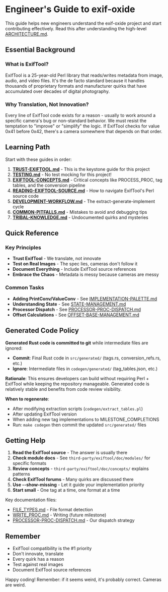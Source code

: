 # Engineer's Guide to exif-oxide

This guide helps new engineers understand the exif-oxide project and start contributing effectively. Read this after understanding the high-level [ARCHITECTURE.md](ARCHITECTURE.md).

## Essential Background

### What is ExifTool?

ExifTool is a 25-year-old Perl library that reads/writes metadata from image, audio, and video files. It's the de facto standard because it handles thousands of proprietary formats and manufacturer quirks that have accumulated over decades of digital photography.

### Why Translation, Not Innovation?

Every line of ExifTool code exists for a reason - usually to work around a specific camera's bug or non-standard behavior. We must resist the temptation to "improve" or "simplify" the logic. If ExifTool checks for value 0x41 before 0x42, there's a camera somewhere that depends on that order.

## Learning Path

Start with these guides in order:

1. **[TRUST-EXIFTOOL.md](TRUST-EXIFTOOL.md)** - This is the keystone guide for this project
1. **[TESTING.md](guides/TESTING.md)** - No test mocking for this project!
1. **[EXIFTOOL-CONCEPTS.md](guides/EXIFTOOL-CONCEPTS.md)** - Critical concepts like PROCESS_PROC, tag tables, and the conversion pipeline
1. **[READING-EXIFTOOL-SOURCE.md](guides/READING-EXIFTOOL-SOURCE.md)** - How to navigate ExifTool's Perl source code
1. **[DEVELOPMENT-WORKFLOW.md](guides/DEVELOPMENT-WORKFLOW.md)** - The extract-generate-implement cycle
1. **[COMMON-PITFALLS.md](guides/COMMON-PITFALLS.md)** - Mistakes to avoid and debugging tips
1. **[TRIBAL-KNOWLEDGE.md](guides/TRIBAL-KNOWLEDGE.md)** - Undocumented quirks and mysteries

## Quick Reference

### Key Principles

- **Trust ExifTool** - We translate, not innovate
- **Test on Real Images** - The spec lies, cameras don't follow it
- **Document Everything** - Include ExifTool source references
- **Embrace the Chaos** - Metadata is messy because cameras are messy

### Common Tasks

- **Adding PrintConv/ValueConv** - See [IMPLEMENTATION-PALETTE.md](design/IMPLEMENTATION-PALETTE.md)
- **Understanding State** - See [STATE-MANAGEMENT.md](STATE-MANAGEMENT.md)
- **Processor Dispatch** - See [PROCESSOR-PROC-DISPATCH.md](PROCESSOR-PROC-DISPATCH.md)
- **Offset Calculations** - See [OFFSET-BASE-MANAGEMENT.md](OFFSET-BASE-MANAGEMENT.md)

## Generated Code Policy

**Generated Rust code is committed to git** while intermediate files are ignored:

- **Commit**: Final Rust code in `src/generated/` (tags.rs, conversion_refs.rs, etc.)
- **Ignore**: Intermediate files in `codegen/generated/` (tag_tables.json, etc.)

**Rationale**: This ensures developers can build without requiring Perl + ExifTool while keeping the repository manageable. Generated code is relatively stable and benefits from code review visibility.

**When to regenerate**:

- After modifying extraction scripts (`codegen/extract_tables.pl`)
- After updating ExifTool version
- When adding new tag implementations to MILESTONE_COMPLETIONS
- Run: `make codegen` then commit the updated `src/generated/` files

## Getting Help

1. **Read the ExifTool source** - The answer is usually there
2. **Check module docs** - See `third-party/exiftool/doc/modules/` for specific formats
3. **Review concepts** - `third-party/exiftool/doc/concepts/` explains patterns
4. **Check ExifTool forums** - Many quirks are discussed there
5. **Use --show-missing** - Let it guide your implementation priority
6. **Start small** - One tag at a time, one format at a time

Key documentation files:

- [FILE_TYPES.md](../third-party/exiftool/doc/concepts/FILE_TYPES.md) - File format detection
- [WRITE_PROC.md](../third-party/exiftool/doc/concepts/WRITE_PROC.md) - Writing (future milestone)
- [PROCESSOR-PROC-DISPATCH.md](PROCESSOR-PROC-DISPATCH.md) - Our dispatch strategy

## Remember

- ExifTool compatibility is the #1 priority
- Don't innovate, translate
- Every quirk has a reason
- Test against real images
- Document ExifTool source references

Happy coding! Remember: if it seems weird, it's probably correct. Cameras are weird.
